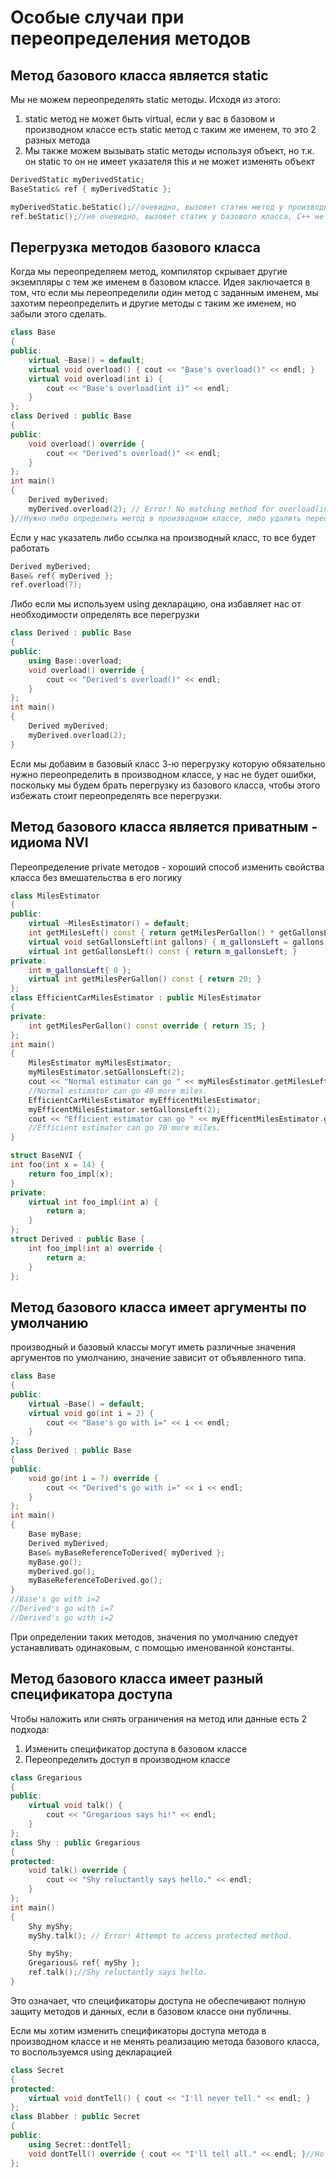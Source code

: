 # Особые случаи при переопределения методов
## Метод базового класса является static
Мы не можем переопределять static методы. Исходя из этого:
1. static метод не может быть virtual, если у вас в базовом и производном классе есть static метод с таким же именем, то это 2 разных метода
2. Мы также можем вызывать static методы используя объект, но т.к. он static то он не имеет указателя this и не может изменять объект

```cpp
DerivedStatic myDerivedStatic;
BaseStatic& ref { myDerivedStatic };

myDerivedStatic.beStatic();//очевидно, вызовет статик метод у производного класса
ref.beStatic();//не очевидно, вызовет статик у базового класса, C++ не важно что это за объект, когда он вызывает метод, важен тип во время компиляции
```

## Перегрузка методов базового класса
Когда мы переопределяем метод, компилятор скрывает другие экземпляры с тем же именем в базовом классе. Идея заключается в том, что если мы переопределили один метод с заданным именем, мы захотим переопределить и другие методы с таким же именем, но забыли этого сделать.

```cpp
class Base
{
public:
    virtual ~Base() = default;
    virtual void overload() { cout << "Base's overload()" << endl; }
    virtual void overload(int i) {
        cout << "Base's overload(int i)" << endl;
    }
};
class Derived : public Base
{
public:
    void overload() override {
        cout << "Derived's overload()" << endl;
    }
};
int main()
{
    Derived myDerived;
    myDerived.overload(2); // Error! No matching method for overload(int).
}//Нужно либо определить метод в производном классе, либо удалить переопределенный метод из производного класса
```

Если у нас указатель либо ссылка на производный класс, то все будет работать

```cpp
Derived myDerived;
Base& ref{ myDerived };
ref.overload(7);
```

Либо если мы используем using декларацию, она избавляет нас от необходимости определять все перегрузки

```cpp
class Derived : public Base
{
public:
    using Base::overload;
    void overload() override {
        cout << "Derived's overload()" << endl;
    }
};
int main()
{
    Derived myDerived;
    myDerived.overload(2);
}
```

Если мы добавим в базовый класс 3-ю перегрузку которую обязательно нужно переопределить в производном классе, у нас не будет ошибки, поскольку мы будем брать перегрузку из базового класса, чтобы этого избежать стоит переопределять все перегрузки.

## Метод базового класса является приватным - идиома NVI
Переопределение private методов - хороший способ изменить свойства класса без вмешательства в его логику
```cpp
class MilesEstimator
{
public:
    virtual ~MilesEstimator() = default;
    int getMilesLeft() const { return getMilesPerGallon() * getGallonsLeft(); }
    virtual void setGallonsLeft(int gallons) { m_gallonsLeft = gallons; }
    virtual int getGallonsLeft() const { return m_gallonsLeft; }
private:
    int m_gallonsLeft{ 0 };
    virtual int getMilesPerGallon() const { return 20; }
};
class EfficientCarMilesEstimator : public MilesEstimator
{
private:
    int getMilesPerGallon() const override { return 35; }
};
int main()
{
    MilesEstimator myMilesEstimator;
    myMilesEstimator.setGallonsLeft(2);
    cout << "Normal estimator can go " << myMilesEstimator.getMilesLeft() << " more miles." << endl;
	//Normal estimator can go 40 more miles.
    EfficientCarMilesEstimator myEfficentMilesEstimator;
    myEfficentMilesEstimator.setGallonsLeft(2);
    cout << "Efficient estimator can go " << myEfficentMilesEstimator.getMilesLeft() << " more miles." << endl;
    //Efficient estimator can go 70 more miles.
}
```

```cpp
struct BaseNVI { 
int foo(int x = 14) { 
	return foo_impl(x); 
} 
private: 
	virtual int foo_impl(int a) { 
		return a; 
	} 
}; 
struct Derived : public Base { 
	int foo_impl(int a) override { 
		return a; 
	} 
};
```

## Метод базового класса имеет аргументы по умолчанию
производный и базовый классы могут иметь различные значения аргументов по умолчанию, значение зависит от объявленного типа.

```cpp
class Base
{
public:
    virtual ~Base() = default;
    virtual void go(int i = 2) {
        cout << "Base's go with i=" << i << endl;
    }
};
class Derived : public Base
{
public:
    void go(int i = 7) override {
        cout << "Derived's go with i=" << i << endl;
    }
};
int main()
{
    Base myBase;
    Derived myDerived;
    Base& myBaseReferenceToDerived{ myDerived };
    myBase.go();
    myDerived.go();
    myBaseReferenceToDerived.go();
}
//Base's go with i=2
//Derived's go with i=7
//Derived's go with i=2
```

При определении таких методов, значения по умолчанию следует устанавливать одинаковым, с помощью именованной константы.

## Метод базового класса имеет разный спецификатора доступа
Чтобы наложить или снять ограничения на метод или данные есть 2 подхода:
1. Изменить спецификатор доступа в базовом классе
2. Переопределить доступ в производном классе

```cpp
class Gregarious
{
public:
    virtual void talk() {
        cout << "Gregarious says hi!" << endl;
    }
};
class Shy : public Gregarious
{
protected:
    void talk() override {
        cout << "Shy reluctantly says hello." << endl;
    }
};
int main()
{
    Shy myShy;
    myShy.talk(); // Error! Attempt to access protected method.

    Shy myShy;
    Gregarious& ref{ myShy };
    ref.talk();//Shy reluctantly says hello.
}
```

Это означает, что спецификаторы доступа не обеспечивают полную защиту методов и данных, если в базовом классе они публичны.

Если мы хотим изменить спецификаторы доступа метода в производном классе и не менять реализацию метода базового класса, то воспользуемся using декларацией

```cpp
class Secret
{
protected:
    virtual void dontTell() { cout << "I'll never tell." << endl; }
};
class Blabber : public Secret
{
public:
    using Secret::dontTell;
    void dontTell() override { cout << "I'll tell all." << endl; }//Но мы можем и переопределить метод с новым спецификатором и новой реализацией
};
```